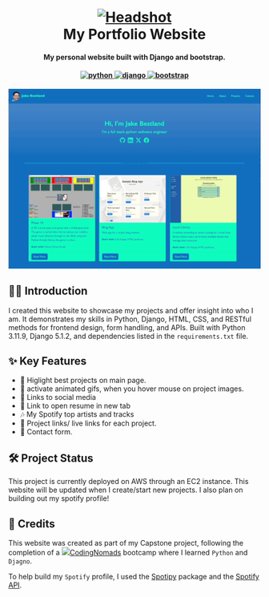 <h1 align="center">
  <br>
  <a href="http://jake-bestland.xyz">
  <img src="./projects/static/projects/img/Headshots.png" alt="Headshot" width="200">
  </a>
  <br>
  My Portfolio Website
  <br>
</h1>

<h4 align="center">My personal website built with Django and bootstrap.</h4>

<h4 align="center">
  <a href="https://www.python.org/">
    <img src="https://img.shields.io/badge/Python-3.11.9-1f425f.svg?logo=python" alt="python">
  </a>
  <a href="https://www.djangoproject.com/">
    <img src="https://img.shields.io/badge/Django-5.1.2-1f425f.svg?logo=django" alt="django">
  </a>
  <a href="https://getbootstrap.com/">
    <img src="https://img.shields.io/badge/Bootstrap-5.3-1f425f.svg?logo=bootstrap" alt="bootstrap">
  </a>
</h4>


![screenshot](https://github.com/jake-bestland/django-portfolio-website/blob/main/media/images/gifs/Profile_website_gif.gif)

## 👋🏻 Introduction

I created this website to showcase my projects and offer insight into who I am. It demonstrates my skills in Python, Django, HTML, CSS, and RESTful methods for frontend design, form handling, and APIs. Built with Python 3.11.9, Django 5.1.2, and dependencies listed in the `requirements.txt` file.

## ✨ Key Features

* 🏅 Higlight best projects on main page.
* 💨 activate animated gifs, when you hover mouse on project images.
* 🔗 Links to social media
* 📎 Link to open resume in new tab
* 🎶 My Spotify top artists and tracks
* 🔗 Project links/ live links for each project.
* 📝 Contact form.

## 🛠 Project Status

This project is currently deployed on AWS through an EC2 instance.  This website will be updated when I create/start new projects.  I also plan on building out my spotify profile! 

## 📜 Credits

This website was created as part of my Capstone project, following the completion of a <img src="https://avatars.githubusercontent.com/u/43579891?s=200&v=4" width="20">[CodingNomads](https://codingnomads.com/) bootcamp where I learned `Python` and `Djagno`.

To help build my `Spotify` profile, I used the [Spotipy](https://spotipy.readthedocs.io/en/2.24.0/#) package and the [Spotify API](https://developer.spotify.com/).
